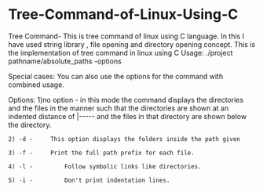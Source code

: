 # Tree-Command-of-Linux-Using-C
Tree Command- This is tree command of linux using C language. In this I have used string library , file opening and directory opening concept.
This is the implementation of tree command in linux using C
Usage:
	./project pathname/absolute_paths -options

Special cases:
	You can also use the options for the command with combined usage.

Options:
	1)no option - 	in this mode the command displays the directories and the files
			in the manner such that the directories are shown at an indented
			distance of |----- and the files in that directory are shown 
			below the directory.		
		
	2) -d -		This option displays the folders inside the path given
				
	3) -f -		Print the full path prefix for each file.          
  	
	4) -l -         Follow symbolic links like directories.           		
		
	5) -i -         Don't print indentation lines.	
